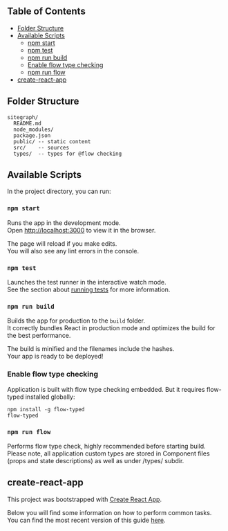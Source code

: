 
## Table of Contents

- [Folder Structure](#folder-structure)
- [Available Scripts](#available-scripts)
  - [npm start](#npm-start)
  - [npm test](#npm-test)
  - [npm run build](#npm-run-build)
  - [Enable flow type checking](#Enable-flow-type-checking)
  - [npm run flow](#npm-run-flow)
- [create-react-app](#create-react-app)

## Folder Structure

```
sitegraph/
  README.md
  node_modules/
  package.json
  public/ -- static content
  src/    -- sources
  types/  -- types for @flow checking
```

## Available Scripts

In the project directory, you can run:

### `npm start`

Runs the app in the development mode.<br>
Open [http://localhost:3000](http://localhost:3000) to view it in the browser.

The page will reload if you make edits.<br>
You will also see any lint errors in the console.

### `npm test`

Launches the test runner in the interactive watch mode.<br>
See the section about [running tests](#running-tests) for more information.

### `npm run build`

Builds the app for production to the `build` folder.<br>
It correctly bundles React in production mode and optimizes the build for the best performance.

The build is minified and the filenames include the hashes.<br>
Your app is ready to be deployed!

### Enable flow type checking

Application is built with flow type checking embedded. But it requires flow-typed installed globally:

```
npm install -g flow-typed
flow-typed
```

### `npm run flow`

Performs flow type check, highly recommended before starting build.
Please note, all application custom types are stored in Component files (props and state descriptions) as well as under /types/ subdir.


## create-react-app

This project was bootstrapped with [Create React App](https://github.com/facebookincubator/create-react-app).

Below you will find some information on how to perform common tasks.<br>
You can find the most recent version of this guide [here](https://github.com/facebookincubator/create-react-app/blob/master/packages/react-scripts/template/README.md).

